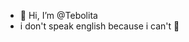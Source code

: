 - 👋 Hi, I’m @Tebolita
- i don't speak english because i can't 🦖
<!---
Tebolita/Tebolita is a ✨ special ✨ repository because its `README.md` (this file) appears on your GitHub profile.
You can click the Preview link to take a look at your changes.
--->
